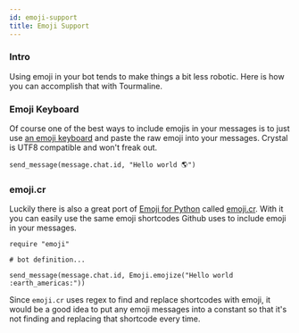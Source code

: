 ```yaml
---
id: emoji-support
title: Emoji Support
---
```


### Intro

Using emoji in your bot tends to make things a bit less robotic. Here is how you can accomplish that with Tourmaline.

### Emoji Keyboard

Of course one of the best ways to include emojis in your messages is to just use [an emoji keyboard](https://coolsymbol.com/emojis/emoji-for-copy-and-paste.html) and paste the raw emoji into your messages. Crystal is UTF8 compatible and won't freak out.

```crystal
send_message(message.chat.id, "Hello world 🌎")
```

### emoji.cr

Luckily there is also a great port of [Emoji for Python](https://github.com/carpedm20/emoji) called [emoji.cr](https://github.com/veelenga/emoji.cr). With it you can easily use the same emoji shortcodes Github uses to include emoji in your messages.

```crystal
require "emoji"

# bot definition...

send_message(message.chat.id, Emoji.emojize("Hello world :earth_americas:"))
```

Since `emoji.cr` uses regex to find and replace shortcodes with emoji, it would be a good idea to put any emoji messages into a constant so that it's not finding and replacing that shortcode every time.